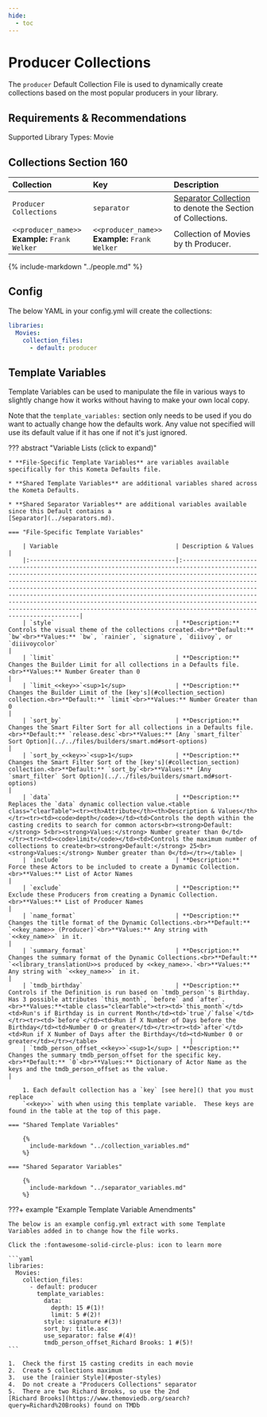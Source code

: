 ```yaml
---
hide:
  - toc
---
```

# Producer Collections

The `producer` Default Collection File is used to dynamically create collections based on the most popular producers in 
your library.

## Requirements & Recommendations

Supported Library Types: Movie

## <a id="collection_section"></a>Collections Section 160

| Collection                                         | Key                                                | Description                                                                    |
|:---------------------------------------------------|:---------------------------------------------------|:-------------------------------------------------------------------------------|
| `Producer Collections`                             | `separator`                                        | [Separator Collection](../separators.md) to denote the Section of Collections. |
| `<<producer_name>>`<br>**Example:** `Frank Welker` | `<<producer_name>>`<br>**Example:** `Frank Welker` | Collection of Movies by th Producer.                                           |

{%
  include-markdown "../people.md"
%}

## Config

The below YAML in your config.yml will create the collections:

```yaml
libraries:
  Movies:
    collection_files:
      - default: producer
```

## Template Variables

Template Variables can be used to manipulate the file in various ways to slightly change how it works without having to 
make your own local copy.

Note that the `template_variables:` section only needs to be used if you do want to actually change how the defaults 
work. Any value not specified will use its default value if it has one if not it's just ignored.

??? abstract "Variable Lists (click to expand)"

    * **File-Specific Template Variables** are variables available specifically for this Kometa Defaults file.

    * **Shared Template Variables** are additional variables shared across the Kometa Defaults.

    * **Shared Separator Variables** are additional variables available since this Default contains a 
    [Separator](../separators.md).

    === "File-Specific Template Variables"

        | Variable                                 | Description & Values                                                                                                                                                                                                                                                                                                                                                                                                                                                                                                                               |
        |:-----------------------------------------|:---------------------------------------------------------------------------------------------------------------------------------------------------------------------------------------------------------------------------------------------------------------------------------------------------------------------------------------------------------------------------------------------------------------------------------------------------------------------------------------------------------------------------------------------------|
        | `style`                                  | **Description:** Controls the visual theme of the collections created.<br>**Default:** `bw`<br>**Values:** `bw`, `rainier`, `signature`, `diiivoy`, or `diiivoycolor`                                                                                                                                                                                                                                                                                                                                                                              |
        | `limit`                                  | **Description:** Changes the Builder Limit for all collections in a Defaults file.<br>**Values:** Number Greater than 0                                                                                                                                                                                                                                                                                                                                                                                                                            |
        | `limit_<<key>>`<sup>1</sup>              | **Description:** Changes the Builder Limit of the [key's](#collection_section) collection.<br>**Default:** `limit`<br>**Values:** Number Greater than 0                                                                                                                                                                                                                                                                                                                                                                                                         |
        | `sort_by`                                | **Description:** Changes the Smart Filter Sort for all collections in a Defaults file.<br>**Default:** `release.desc`<br>**Values:** [Any `smart_filter` Sort Option](../../files/builders/smart.md#sort-options)                                                                                                                                                                                                                                                                                                                                  |
        | `sort_by_<<key>>`<sup>1</sup>            | **Description:** Changes the Smart Filter Sort of the [key's](#collection_section) collection.<br>**Default:** `sort_by`<br>**Values:** [Any `smart_filter` Sort Option](../../files/builders/smart.md#sort-options)                                                                                                                                                                                                                                                                                                                                            |
        | `data`                                   | **Description:** Replaces the `data` dynamic collection value.<table class="clearTable"><tr><th>Attribute</th><th>Description & Values</th></tr><tr><td><code>depth</code></td><td>Controls the depth within the casting credits to search for common actors<br><strong>Default:</strong> 5<br><strong>Values:</strong> Number greater than 0</td></tr><tr><td><code>limit</code></td><td>Controls the maximum number of collections to create<br><strong>Default:</strong> 25<br><strong>Values:</strong> Number greater than 0</td></tr></table> |
        | `include`                                | **Description:** Force these Actors to be included to create a Dynamic Collection.<br>**Values:** List of Actor Names                                                                                                                                                                                                                                                                                                                                                                                                                              |
        | `exclude`                                | **Description:** Exclude these Producers from creating a Dynamic Collection.<br>**Values:** List of Producer Names                                                                                                                                                                                                                                                                                                                                                                                                                                 |
        | `name_format`                            | **Description:** Changes the title format of the Dynamic Collections.<br>**Default:** `<<key_name>> (Producer)`<br>**Values:** Any string with `<<key_name>>` in it.                                                                                                                                                                                                                                                                                                                                                                               |
        | `summary_format`                         | **Description:** Changes the summary format of the Dynamic Collections.<br>**Default:** `<<library_translationU>>s produced by <<key_name>>.`<br>**Values:** Any string with `<<key_name>>` in it.                                                                                                                                                                                                                                                                                                                                                 |
        | `tmdb_birthday`                          | **Description:** Controls if the Definition is run based on `tmdb_person`'s Birthday. Has 3 possible attributes `this_month`, `before` and `after`.<br>**Values:**<table class="clearTable"><tr><td>`this_month`</td><td>Run's if Birthday is in current Month</td><td>`true`/`false`</td></tr><tr><td>`before`</td><td>Run if X Number of Days before the Birthday</td><td>Number 0 or greater</td></tr><tr><td>`after`</td><td>Run if X Number of Days after the Birthday</td><td>Number 0 or greater</td></tr></table>                          |
        | `tmdb_person_offset_<<key>>`<sup>1</sup> | **Description:** Changes the summary tmdb_person_offset for the specific key.<br>**Default:** `0`<br>**Values:** Dictionary of Actor Name as the keys and the tmdb_person_offset as the value.                                                                                                                                                                                                                                                                                                                                                     |

        1. Each default collection has a `key` [see here]() that you must replace 
        `<<key>>` with when using this template variable.  These keys are found in the table at the top of this page.

    === "Shared Template Variables"

        {%
          include-markdown "../collection_variables.md"
        %}

    === "Shared Separator Variables"

        {%
          include-markdown "../separator_variables.md"
        %}
    
???+ example "Example Template Variable Amendments"

    The below is an example config.yml extract with some Template Variables added in to change how the file works.

    Click the :fontawesome-solid-circle-plus: icon to learn more
   
    ```yaml
    libraries:
      Movies:
        collection_files:
          - default: producer
            template_variables:
              data:
                depth: 15 #(1)!
                limit: 5 #(2)!
              style: signature #(3)!
              sort_by: title.asc
              use_separator: false #(4)!
              tmdb_person_offset_Richard Brooks: 1 #(5)!
    ```

    1.  Check the first 15 casting credits in each movie
    2.  Create 5 collections maximum
    3.  use the [rainier Style](#poster-styles)
    4.  Do not create a "Producers Collections" separator
    5.  There are two Richard Brooks, so use the 2nd 
    [Richard Brooks](https://www.themoviedb.org/search?query=Richard%20Brooks) found on TMDb
